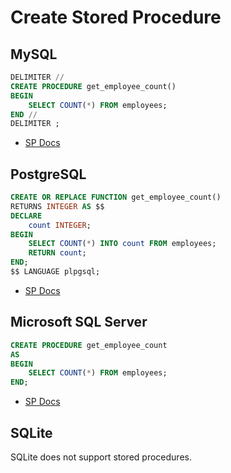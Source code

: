 # Create Stored Procedure

## MySQL

```sql
DELIMITER //
CREATE PROCEDURE get_employee_count()
BEGIN
    SELECT COUNT(*) FROM employees;
END //
DELIMITER ;
```

- [SP Docs](https://dev.mysql.com/doc/refman/8.0/en/create-procedure.html)

## PostgreSQL

```sql
CREATE OR REPLACE FUNCTION get_employee_count()
RETURNS INTEGER AS $$
DECLARE
    count INTEGER;
BEGIN
    SELECT COUNT(*) INTO count FROM employees;
    RETURN count;
END;
$$ LANGUAGE plpgsql;
```

- [SP Docs](https://www.postgresqltutorial.com/postgresql-plpgsql/postgresql-create-procedure/)

## Microsoft SQL Server

```sql
CREATE PROCEDURE get_employee_count
AS
BEGIN
    SELECT COUNT(*) FROM employees;
END;
```

- [SP Docs](https://learn.microsoft.com/en-us/sql/relational-databases/stored-procedures/create-a-stored-procedure?view=sql-server-ver16)

## SQLite
SQLite does not support stored procedures.
